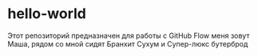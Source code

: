 # hello-world
Этот репозиторий предназначен для работы с GitHub Flow
меня зовут Маша, рядом со мной сидят Бранхит Сухум и Супер-люкс бутерброд
